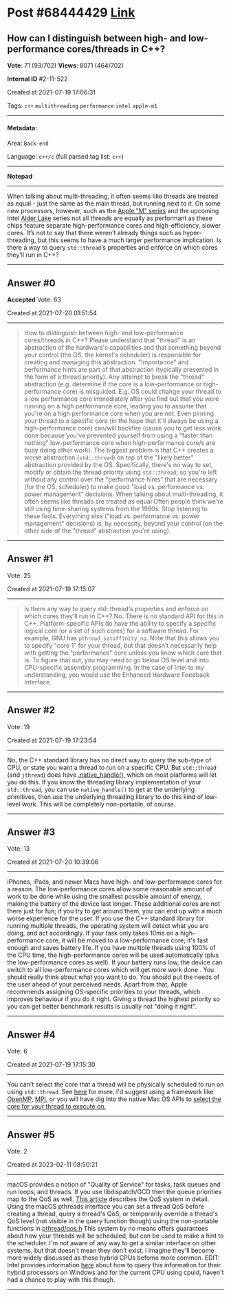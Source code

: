
# Post \#68444429 [Link](https://stackoverflow.com/questions/68444429/)

## How can I distinguish between high- and low-performance cores/threads in C++?

**Vote**: 71 (93/702) **Views**: 8071 (464/702) 

**Internal ID** \#2-11-522

Created at 2021-07-19 17:06:31

Tags: `c++` `multithreading` `performance` `intel` `apple-m1`

----------

#### Metadata:

Area: `Back-end`

Language: `c++/c` (full parsed tag list: `c++`)

----------

**Notepad**


----------

When talking about multi-threading, it often seems like threads are treated as equal - just the same as the main thread, but running next to it.
On some new processors, however, such as the [Apple "M" series](https://en.wikipedia.org/wiki/Apple_silicon#M_series) and the upcoming Intel [Alder Lake](https://en.wikipedia.org/wiki/Alder_Lake_(microprocessor)) series not all threads are equally as performant as these chips feature separate high-performance cores and high-efficiency, slower cores.
It’s not to say that there weren’t already things such as hyper-threading, but this seems to have a much larger performance implication.
Is there a way to query `std::thread`‘s properties and enforce on which cores they’ll run in C++?


----------
        
## Answer \#0

**Accepted** Vote: 63

Created at 2021-07-20 01:51:54

------------

> How to distinguish between high- and low-performance cores/threads in C++?
Please understand that "thread" is an abstraction of the hardware's capabilities and that something beyond your control (the OS, the kernel's scheduler) is responsible for creating and managing this abstraction. "Importance" and performance hints are part of that abstraction (typically presented in the form of a thread priority).
Any attempt to break the "thread" abstraction (e.g. determine if the core is a low-performance or high-performance core) is misguided. E.g. OS could change your thread to a low performance core immediately after you find out that you were running on a high performance core, leading you to assume that you're on a high performance core when you are not.
Even pinning your thread to a specific core (in the hope that it'll always be using a high-performance core) can/will backfire (cause you to get less work done because you've prevented yourself from using a "faster than nothing" low-performance core when high-performance core/s are busy doing other work).
The biggest problem is that C++ creates a worse abstraction (`std::thread`) on top of the "likely better" abstraction provided by the OS. Specifically, there's no way to set, modify or obtain the thread priority using `std::thread`; so you're left without any control over the "performance hints" that are necessary (for the OS, scheduler) to make good "load vs. performance vs. power management" decisions.
> When talking about multi-threading, it often seems like threads are treated as equal
Often people think we're still using time-sharing systems from the 1960s. Stop listening to these fools.  Everything else ("load vs. performance vs. power management" decisions) is, by necessity, beyond your control (on the other side of the "thread" abstraction you're using).


------------
    
    
## Answer \#1

 Vote: 25

Created at 2021-07-19 17:15:07

------------

> Is there any way to query std::thread‘s properties and enforce on which cores they’ll run in C++?
No. There is no standard API for this in C++.
Platform-specific APIs do have the ability to specify a specific logical core (or a set of such cores) for a software thread. For example, GNU has `pthread_setaffinity_np`.
Note that this allows you to specify "core 1" for your thread, but that doesn't necessarily help with getting the "performance" core unless you know which core that is. To figure that out, you may need to go below OS level and into CPU-specific assembly programming. In the case of Intel to my understanding, you would use the Enhanced Hardware Feedback Interface.


------------
    
    
## Answer \#2

 Vote: 19

Created at 2021-07-19 17:23:54

------------

No, the C++ standard library has no direct way to query the sub-type of CPU, or state you want a thread to run on a specific CPU.
But `std::thread` (and `jthread`) does have [.native_handle()](https://en.cppreference.com/w/cpp/thread/thread/native_handle), which on most platforms will let you do this.
If you know the threading library implementation of your `std::thread`, you can use `native_handle()` to get at the underlying primitives, then use the underlying threading library to do this kind of low-level work.
This will be completely non-portable, of course.


------------
    
    
## Answer \#3

 Vote: 13

Created at 2021-07-20 10:39:06

------------

iPhones, iPads, and newer Macs have high- and low-performance cores for a reason. The low-performance cores allow some reasonable amount of work to be done while using the smallest possible amount of energy, making the battery of the device last longer. These additional cores are not there just for fun; if you try to get around them, you can end up with a much worse experience for the user.
If you use the C++ standard library for running multiple threads, the operating system will detect what you are doing, and act accordingly. If your task only takes 10ms on a high-performance core, it will be moved to a low-performance core; it's fast enough and saves battery life. If you have multiple threads using 100% of the CPU time, the high-performance cores will be used automatically (plus the low-performance cores as well). If your battery runs low, the device can switch to all low-performance cores which will get more work done .
You should really think about what you want to do. You should put the needs of the user ahead of your perceived needs. Apart from that, Apple recommends assigning OS-specific priorities to your threads, which improves behaviour if you do it right. Giving a thread the highest priority so you can get better benchmark results is usually not "doing it right".


------------
    
    
## Answer \#4

 Vote: 6

Created at 2021-07-19 17:15:30

------------

You can't select the core that a thread will be physically scheduled to run on using `std::thread`. See [here](https://stackoverflow.com/a/38963079/2516746) for more. I'd suggest using a framework like [OpenMP](https://pages.tacc.utexas.edu/%7Eeijkhout/pcse/html/omp-affinity.html), [MPI](https://en.wikipedia.org/wiki/Message_Passing_Interface), or you will have dig into the native Mac OS APIs to [select the core for your thread to execute on.](https://superuser.com/a/770772)


------------
    
    
## Answer \#5

 Vote: 2

Created at 2023-02-11 08:50:21

------------

macOS provides a notion of "Quality of Service" for tasks, task queues and run loops, and threads. If you use libdispatch/GCD then the queue priorities map to the QoS as well. [This article](https://developer.apple.com/library/archive/documentation/Performance/Conceptual/power_efficiency_guidelines_osx/PrioritizeWorkAtTheTaskLevel.html) describes the QoS system in detail.
Using the macOS pthreads interface you can set a thread QoS before creating a thread, query a thread's QoS, or temporarily override a thread's QoS level (not visible in the query function though) using the non-portable functions in [pthread/qos.h](https://opensource.apple.com/source/libpthread/libpthread-416.60.2/pthread/qos.h.auto.html)
This system by no means offers guarantees about how your threads will be scheduled, but can be used to make a hint to the scheduler.
I'm not aware of any way to get a similar interface on other systems, but that doesn't mean they don't exist. I imagine they'll become more widely discussed as these hybrid CPUs befome more common.
EDIT: Intel provides information [here](https://www.intel.com/content/www/us/en/developer/articles/guide/12th-gen-intel-core-processor-gamedev-guide.html) about how to query this information for their hybrid processors on Windows and for the current CPU using cpuid, haven't had a chance to play with this though.


------------
    
    